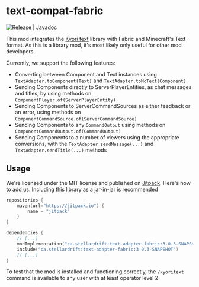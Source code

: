 # text-compat-fabric

[![Release](https://jitpack.io/v/ca.stellardrift/text-adapter-fabric.svg)](https://jitpack.io/#ca.stellardrift/text-adapter-fabric) | [Javadoc](https://jitpack.io/ca/stellardrift/text-adapter-fabric/master-SNAPSHOT/javadoc/)

This mod integrates the [Kyori text](https://github.com/KyoriPowered/text) library with Fabric and Minecraft's Text format. As this is a library mod, it's most likely only useful for other mod developers.

Currently, we support the following features:

- Converting between Component and Text instances using `TextAdapter.toComponent(Text)` and `TextAdapter.toMcText(Component)`
- Sending Components directly to ServerPlayerEntities, as chat messages and titles, by using methods on `ComponentPlayer.of(ServerPlayerEntity)`
- Sending Components to ServerCommandSources as either feedback or an error, using methods on `ComponentCommandSource.of(ServerCommandSource)`
- Sending Components to any `CommandOutput` using methods on `ComponentCommandOutput.of(CommandOutput)`
- Sending Components to a number of viewers using the appropriate conversions, with the `TextAdapter.sendMessage(...)` and `TextAdapter.sendTitle(...)` methods

## Usage

We're licensed under the MIT license and published on [Jitpack](https://jitpack.io). Here's how to add us. Including this library as a jar-in-jar is recommended

```kotlin
repositories {
    maven(url="https://jitpack.io") {
        name = "jitpack"
    }
}

dependencies {
    // [...]
    modImplementation("ca.stellardrift:text-adapter-fabric:3.0.3-SNAPSHOT")
    include("ca.stellardrift:text-adapter-fabric:3.0.3-SNAPSHOT")
    // [...]
}
```

To test that the mod is installed and functioning correctly, the `/kyoritext` command is available to any user with at least operator level 2

